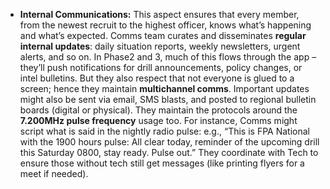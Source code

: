 - **Internal Communications:** This aspect ensures that every member, from the newest recruit to the highest officer, knows what’s happening and what’s expected. Comms team curates and disseminates **regular internal updates**: daily situation reports, weekly newsletters, urgent alerts, and so on. In Phase2 and 3, much of this flows through the app – they’ll push notifications for drill announcements, policy changes, or intel bulletins. But they also respect that not everyone is glued to a screen; hence they maintain **multichannel comms**. Important updates might also be sent via email, SMS blasts, and posted to regional bulletin boards (digital or physical). They maintain the protocols around the **7.200MHz pulse frequency** usage too. For instance, Comms might script what is said in the nightly radio pulse: e.g., “This is FPA National with the 1900 hours pulse: All clear today, reminder of the upcoming drill this Saturday 0800, stay ready. Pulse out.” They coordinate with Tech to ensure those without tech still get messages (like printing flyers for a meet if needed).